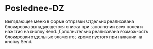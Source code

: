 # Poslednee-DZ
Выпадающее меню в форме отправки
Отдельно реализована блокировка выпадающегося списка при заполнении всех полей и нажатия на кнопку Send.
Дополнительно реализована возможность блокировки отдельных элементов кроме пустого при нажании на кнопку Send.
